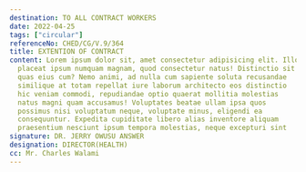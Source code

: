 ```yaml
---
destination: TO ALL CONTRACT WORKERS
date: 2022-04-25
tags: ["circular"]
referenceNo: CHED/CG/V.9/364
title: EXTENTION OF CONTRACT
content: Lorem ipsum dolor sit, amet consectetur adipisicing elit. Illo
  placeat ipsum numquam magnam, quod consectetur natus! Distinctio sit
  quas eius cum? Nemo animi, ad nulla cum sapiente soluta recusandae
  similique at totam repellat iure laborum architecto eos distinctio
  hic veniam commodi, repudiandae optio quaerat mollitia molestias
  natus magni quam accusamus! Voluptates beatae ullam ipsa quos
  possimus nisi voluptatum neque, voluptate minus, eligendi ea
  consequuntur. Expedita cupiditate libero alias inventore aliquam
  praesentium nesciunt ipsum tempora molestias, neque excepturi sint
signature: DR. JERRY OWUSU ANSWER
designation: DIRECTOR(HEALTH)
cc: Mr. Charles Walami
---
```

